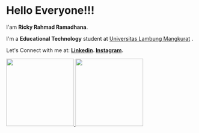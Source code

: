 # Hello Everyone!!! 

I'am **Ricky Rahmad Ramadhana**.

I'm a **Educational Technology** student at [Universitas Lambung Mangkurat](https://tp.fkip.ulm.ac.id/) .


Let's Connect with me at:
**[Linkedin](https://www.linkedin.com/in/ricky-rahmad-ramadhana-05a64a190/).
[Instagram](https://www.instagram.com/ritchyz_/).**


<p align="left">
<a href="https://github.com/ImRicky21">
  <img height="180em" src="https://github-readme-stats-eight-theta.vercel.app/api?username=ImRicky21&show_icons=true&theme=algolia&include_all_commits=true&count_private=true"/>
  <img height="180em" src="https://github-readme-stats-eight-theta.vercel.app/api/top-langs/?username=ImRicky21&layout=compact&langs_count=8&theme=algolia"/>
</a>
</p>
